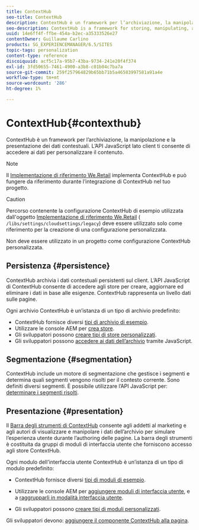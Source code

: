 ```yaml
---
title: ContextHub
seo-title: ContextHub
description: ContextHub è un framework per l’archiviazione, la manipolazione e la presentazione dei dati contestuali
seo-description: ContextHub is a framework for storing, manipulating, and presenting context data
uuid: 14e6ff4f-ffbe-454a-b2ec-a35333526e27
contentOwner: Guillaume Carlino
products: SG_EXPERIENCEMANAGER/6.5/SITES
topic-tags: personalization
content-type: reference
discoiquuid: acf5c17a-95b7-43ba-9734-241e20f4f374
exl-id: 3fd50655-7461-4900-a3b8-c01b04c7ba7a
source-git-commit: 259f257964829b65bb71b5a46583997581a91a4e
workflow-type: tm+mt
source-wordcount: '286'
ht-degree: 1%

---
```


# ContextHub{#contexthub}

ContextHub è un framework per l’archiviazione, la manipolazione e la presentazione dei dati contestuali. L’API JavaScript lato client ti consente di accedere ai dati per personalizzare il contenuto.

>[!NOTE]
>
>Il [Implementazione di riferimento We.Retail](/help/sites-developing/we-retail.md) implementa ContextHub e può fungere da riferimento durante l’integrazione di ContextHub nel tuo progetto.

>[!CAUTION]
>
>Percorso contenente la configurazione ContextHub di esempio utilizzata dall&#39;oggetto [Implementazione di riferimento We.Retail](/help/sites-developing/we-retail.md) ( `/libs/settings/cloudsettings/legacy`) deve essere utilizzato solo come riferimento per la creazione di una configurazione personalizzata.
>
>Non deve essere utilizzato in un progetto come configurazione ContextHub personalizzata.

## Persistenza {#persistence}

ContextHub archivia i dati contestuali persistenti sul client. L’API JavaScript di ContextHub consente di accedere agli store per creare, aggiornare ed eliminare i dati in base alle esigenze. ContextHub rappresenta un livello dati sulle pagine.

Ogni archivio ContextHub è un’istanza di un tipo di archivio predefinito:

* ContextHub fornisce diversi [tipi di archivio di esempio](/help/sites-developing/ch-samplestores.md).
* Utilizzare le console AEM per [crea store](ch-configuring.md#creating-a-contexthub-store).
* Gli sviluppatori possono [creare tipi di store personalizzati](/help/sites-developing/ch-extend.md#creating-custom-store-candidates).
* Gli sviluppatori possono [accedere ai dati dell’archivio](/help/sites-developing/ch-adding.md#interacting-with-contexthub-stores) tramite JavaScript.

## Segmentazione {#segmentation}

ContextHub include un motore di segmentazione che gestisce i segmenti e determina quali segmenti vengono risolti per il contesto corrente. Sono definiti diversi segmenti. È possibile utilizzare l’API JavaScript per: [determinare i segmenti risolti](/help/sites-developing/ch-adding.md#determining-resolved-contexthub-segments).

## Presentazione {#presentation}

Il [Barra degli strumenti di ContextHub](/help/sites-authoring/ch-previewing.md) consente agli addetti al marketing e agli autori di visualizzare e manipolare i dati dell’archivio per simulare l’esperienza utente durante l’authoring delle pagine. La barra degli strumenti è costituita da gruppi di moduli di interfaccia utente che forniscono accesso agli store ContextHub.

Ogni modulo dell’interfaccia utente ContextHub è un’istanza di un tipo di modulo predefinito:

* ContextHub fornisce diversi [tipi di moduli di esempio](/help/sites-developing/ch-samplemodules.md).
* Utilizzare le console AEM per [aggiungere moduli di interfaccia utente](ch-configuring.md#adding-a-ui-module), e a [raggrupparli in modalità interfaccia utente](ch-configuring.md#adding-a-ui-mode).

* Gli sviluppatori possono [creare tipi di moduli personalizzati](/help/sites-developing/ch-extend.md#creating-contexthub-ui-module-types).

Gli sviluppatori devono: [aggiungere il componente ContextHub alla pagina](/help/sites-developing/ch-adding.md).
